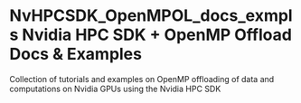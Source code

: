 # NvHPCSDK_OpenMPOL_docs_exmpls Nvidia HPC SDK + OpenMP Offload Docs & Examples
Collection of tutorials and examples on OpenMP offloading of data and computations on Nvidia GPUs using the Nvidia HPC SDK
